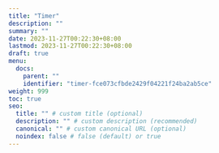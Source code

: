 ```yaml
---
title: "Timer"
description: ""
summary: ""
date: 2023-11-27T00:22:30+08:00
lastmod: 2023-11-27T00:22:30+08:00
draft: true
menu:
  docs:
    parent: ""
    identifier: "timer-fce073cfbde2429f04221f24ba2ab5ce"
weight: 999
toc: true
seo:
  title: "" # custom title (optional)
  description: "" # custom description (recommended)
  canonical: "" # custom canonical URL (optional)
  noindex: false # false (default) or true
---
```

